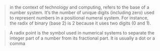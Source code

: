 >in the context of technology and computing, refers to the base of a number
>system. It’s the number of unique digits (including zero) used to represent numbers
>in a positional numeral system. For instance, the radix of binary (base 2) is 2
>because it uses two digits (0 and 1).

>A radix point is the symbol used in numerical systems to separate
>the integer part of a number from its fractional part. It is usually a dot or a comma
